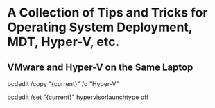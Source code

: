 # A Collection of Tips and Tricks for Operating System Deployment, MDT, Hyper-V, etc.

## VMware and Hyper-V on the Same Laptop

bcdedit /copy "{current}" /d "Hyper-V"

bcdedit /set "{current}" hypervisorlaunchtype off
